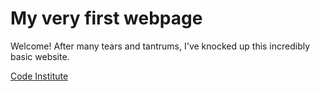 # My very first webpage

Welcome! After many tears and tantrums, I've knocked up this incredibly basic website.

[Code Institute](https://www.codeinstite.net)